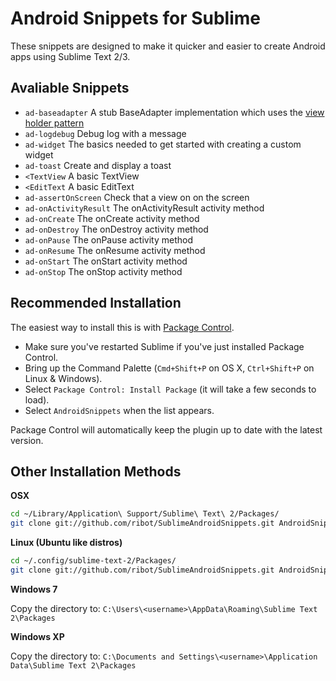 Android Snippets for Sublime
============================

These snippets are designed to make it quicker and easier to create Android apps using Sublime Text 2/3.

Avaliable Snippets
------------------
 - `ad-baseadapter` A stub BaseAdapter implementation which uses the [view holder pattern](http://developer.android.com/training/improving-layouts/smooth-scrolling.html#ViewHolder)
 - `ad-logdebug` Debug log with a message
 - `ad-widget` The basics needed to get started with creating a custom widget
 - `ad-toast` Create and display a toast
 - `<TextView` A basic TextView
 - `<EditText` A basic EditText 
 - `ad-assertOnScreen` Check that a view on on the screen
 - `ad-onActivityResult` The onActivityResult activity method
 - `ad-onCreate` The onCreate activity method
 - `ad-onDestroy` The onDestroy activity method
 - `ad-onPause` The onPause activity method
 - `ad-onResume` The onResume activity method
 - `ad-onStart` The onStart activity method
 - `ad-onStop` The onStop activity method

Recommended Installation
------------------------

The easiest way to install this is with [Package Control](http://wbond.net/sublime\_packages/package\_control).

* Make sure you've restarted Sublime if you've just installed Package Control.
* Bring up the Command Palette (`Cmd+Shift+P` on OS X, `Ctrl+Shift+P` on Linux & Windows).
* Select `Package Control: Install Package` (it will take a few seconds to load).
* Select `AndroidSnippets` when the list appears.

Package Control will automatically keep the plugin up to date with the latest version.

Other Installation Methods
--------------------------
**OSX**
```bash
cd ~/Library/Application\ Support/Sublime\ Text\ 2/Packages/
git clone git://github.com/ribot/SublimeAndroidSnippets.git AndroidSnippets
```

**Linux (Ubuntu like distros)**
```bash
cd ~/.config/sublime-text-2/Packages/
git clone git://github.com/ribot/SublimeAndroidSnippets.git AndroidSnippets
```

**Windows 7**

Copy the directory to: `C:\Users\<username>\AppData\Roaming\Sublime Text 2\Packages`

**Windows XP**

Copy the directory to: `C:\Documents and Settings\<username>\Application Data\Sublime Text 2\Packages`

